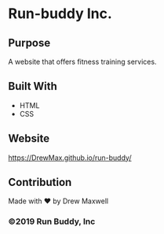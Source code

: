 # Run-buddy Inc.

## Purpose
A website that offers fitness training services.

## Built With
* HTML
* CSS

## Website
https://DrewMax.github.io/run-buddy/

## Contribution
Made with ❤️ by Drew Maxwell

### ©️2019 Run Buddy, Inc 
